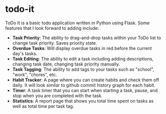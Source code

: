 # todo-it

ToDo It is a basic todo application written in Python using Flask. Some features that
I look forward to adding include:

- **Task Priority**: The ability to drag-and-drop tasks within your ToDo list
to change task priority. Saves priority state.
- **Overdue Tasks**: Will display overdue tasks in red before the current
day's tasks.
- **Task Editing**: The ability to edit a task including adding descriptions,
changing task date, changing task priority manually.
- **Task Tagging**: The ability to add tags to your tasks such as "school",
"work", "chores", etc.
- **Habit Tracker**: A page where you can create habits and check them off
daily. It will look similar to github commit history graph for each habit.
- **Timer**: A task timer that you can start when starting a task, pause, and
stop when you are completed with the task.
- **Statistics**: A report page that shows you total time spent on tasks as
well as total time per task tag.
